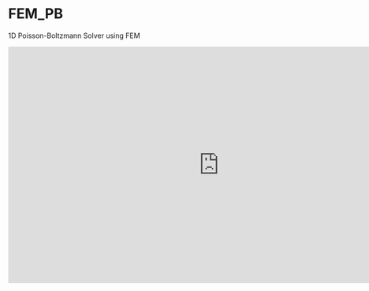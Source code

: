 # FEM_PB
1D Poisson-Boltzmann Solver using FEM
<iframe width="854" height="480" src="https://github.com/chen3262/FEM_PB/blob/master/test.png" frameborder="0" allowfullscreen></iframe>
